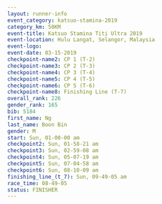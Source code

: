 ```yaml
---
layout: runner-info 
event_category: katsuo-stamina-2019 
category_km: 50KM 
event-title: Katsuo Stamina Titi Ultra 2019 
event-location: Hulu Langat, Selangor, Malaysia 
event-logo: 
event-date: 03-15-2019 
checkpoint-name2: CP 1 (T-2) 
checkpoint-name3: CP 2 (T-3) 
checkpoint-name4: CP 3 (T-4) 
checkpoint-name5: CP 4 (T-5) 
checkpoint-name6: CP 5 (T-6) 
checkpoint-name8: Finishing Line (T-7) 
overall_rank: 226
gender_rank: 165
bib: 5184
first_name: Ng
last_name: Boon Bin
gender: M
start: Sun, 01-00-00 am
checkpoint2: Sun, 01-58-21 am
checkpoint3: Sun, 02-59-08 am
checkpoint4: Sun, 05-07-19 am
checkpoint5: Sun, 07-04-58 am
checkpoint6: Sun, 08-10-09 am
finishing_line_(t_7): Sun, 09-49-05 am
race_time: 08-49-05
status: FINISHER
---
```

